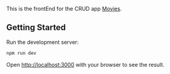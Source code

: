This is the frontEnd for the CRUD app [Movies](https://moviesplace.shop/).
## Getting Started

Run the development server:

```bash
npm run dev
```

Open [http://localhost:3000](http://localhost:3000) with your browser to see the result.
